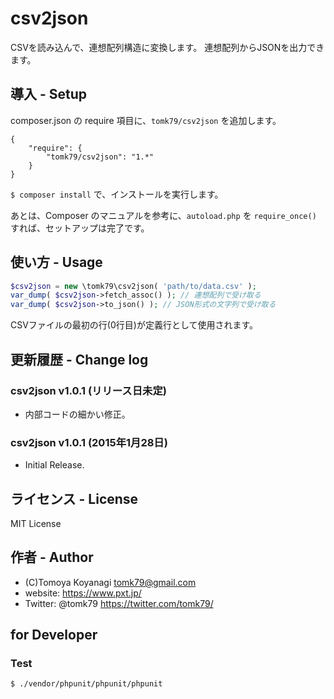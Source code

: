 # csv2json

CSVを読み込んで、連想配列構造に変換します。
連想配列からJSONを出力できます。

## 導入 - Setup

composer.json の require 項目に、`tomk79/csv2json` を追加します。

```
{
    "require": {
        "tomk79/csv2json": "1.*"
    }
}
```
`$ composer install` で、インストールを実行します。

あとは、Composer のマニュアルを参考に、`autoload.php` を `require_once()` すれば、セットアップは完了です。


## 使い方 - Usage

```php
$csv2json = new \tomk79\csv2json( 'path/to/data.csv' );
var_dump( $csv2json->fetch_assoc() ); // 連想配列で受け取る
var_dump( $csv2json->to_json() ); // JSON形式の文字列で受け取る
```

CSVファイルの最初の行(0行目)が定義行として使用されます。


## 更新履歴 - Change log

### csv2json v1.0.1 (リリース日未定)

- 内部コードの細かい修正。

### csv2json v1.0.1 (2015年1月28日)

- Initial Release.


## ライセンス - License

MIT License


## 作者 - Author

- (C)Tomoya Koyanagi <tomk79@gmail.com>
- website: <https://www.pxt.jp/>
- Twitter: @tomk79 <https://twitter.com/tomk79/>


## for Developer

### Test

```bash
$ ./vendor/phpunit/phpunit/phpunit
```

